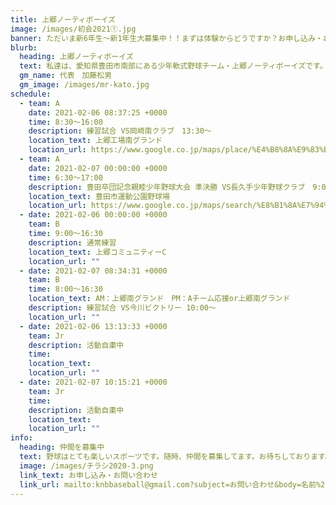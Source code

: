 ```yaml
---
title: 上郷ノーティボーイズ
image: /images/初会2021①.jpg
banner: ただいま新6年生～新1年生大募集中！！まずは体験からどうですか？お申し込み・お問い合わせはお気軽にどうぞ！！
blurb:
  heading: 上郷ノーティボーイズ
  text: 私達は、愛知県豊田市南部にある少年軟式野球チーム・上郷ノーティボーイズです。野球を愛する少年・少女達の夢を育み、軟式野球を正しく指導し、体力向上と礼儀を養成します。また、親友同士の友情と交歓の場を与え、規則正しい明朗な少年・少女を育成することを目的としています。
  gm_name: 代表　加藤松男
  gm_image: /images/mr-kato.jpg
schedule:
  - team: A
    date: 2021-02-06 08:37:25 +0000
    time: 8:30～16:00
    description: 練習試合 VS岡崎南クラブ　13:30～
    location_text: 上郷工場南グランド
    location_url: https://www.google.co.jp/maps/place/%E4%B8%8A%E9%83%B7%E5%B7%A5%E5%A0%B4+%E5%8D%97%E3%82%B0%E3%83%A9%E3%82%A6%E3%83%B3%E3%83%89/@35.0209789,137.1253906,16z/data=!4m12!1m6!3m5!1s0x60049f544002f579:0x3245932b6721b928!2z44OI44Oo44K_6Ieq5YuV6LuKIOS4iumDt-W3peWgtA!8m2!3d35.0247594!4d137.1306793!3m4!1s0x60049f4d0c69e491:0x9aeeb4a1b5304811!8m2!3d35.0185768!4d137.1243793
  - team: A
    date: 2021-02-07 00:00:00 +0000
    time: 6:30～17:00
    description: 豊田卒団記念親睦少年野球大会 準決勝 VS長久手少年野球クラブ　9:00～
    location_text: 豊田市運動公園野球場
    location_url: https://www.google.co.jp/maps/search/%E8%B1%8A%E7%94%B0%E5%B8%82%E9%81%8B%E5%8B%95%E5%85%AC%E5%9C%92%E9%87%8E%E7%90%83%E5%A0%B4/@35.1332696,137.1791196,18z/data=!3m1!4b1
  - date: 2021-02-06 00:00:00 +0000
    team: B
    time: 9:00～16:30
    description: 通常練習
    location_text: 上郷コミュニティーC
    location_url: ""
  - date: 2021-02-07 08:34:31 +0000
    team: B
    time: 8:00～16:30
    location_text: AM：上郷南グランド　PM：Aチーム応援or上郷南グランド
    description: 練習試合 VS今川ビクトリー 10:00～
    location_url: ""
  - date: 2021-02-06 13:13:33 +0000
    team: Jr
    description: 活動自粛中
    time: 　
    location_text: 　
    location_url: ""
  - date: 2021-02-07 10:15:21 +0000
    team: Jr
    time: 　
    description: 活動自粛中
    location_text: 　
    location_url: ""
info:
  heading: 仲間を募集中
  text: 野球はとても楽しいスポーツです。随時、仲間を募集してます。お待ちしております。
  image: /images/チラシ2020-3.png
  link_text: お申し込み・お問い合わせ
  link_url: mailto:knbbaseball@gmail.com?subject=お問い合わせ&body=名前%20%3A%0D%0Aふりがな%20%3A%0D%0A電話%20%3A%0D%0A学校名%20%3A%0D%0A学年%20%3A%0D%0Aお問い合せ内容%20%3A（例、体験・見学・入団希望）
---
```

